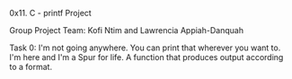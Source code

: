 0x11. C - printf Project

Group Project 
Team: Kofi Ntim and Lawrencia Appiah-Danquah 

Task 0: I'm not going anywhere. You can print that wherever you want to. I'm here and I'm a Spur for life. A function that produces output according to a format.
